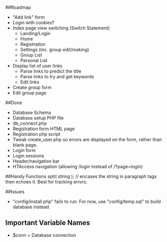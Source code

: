 ##Roadmap
- "Add link" form
- Login with cookies?
- Index page view switching (Switch Statement)
	- Landing/Login
	- Home
	- Registration
	- Settings (inc. group edit/making)
	- Group List
	- Personal List
- Display list of user links
	- Parse links to predict the title
	- Parse links to try and get keywords
	- Edit links
- Create group form
- Edit group page


##Done
- Database Schema
- Database setup PHP file
- db_connect.php
- Registration form HTML page 
- Registration php script
- Tweak create_user.php so errors are displayed on the form, rather than blank page.
- Login form
- Login sessions
- Header/navigation bar
- HTAccess navigation (allowing /login instead of /?page=login)

##Handy Functions
spit( string ); // encases the string in paragraph tags then echoes it. Best for tracking errors.

##Issues
- "config/install.php" fails to run. For now, use "config/temp.sql" to build database instead.

## Important Variable Names
- $conn = Database connection